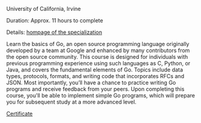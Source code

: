 University of California, Irvine

Duration: Approx. 11 hours to complete

Details: [hompage of the specialization](https://www.coursera.org/learn/golang-getting-started)

Learn the basics of Go, an open source programming language originally developed by a team at Google and enhanced by many contributors from the open source community. This course is designed for individuals with previous programming experience using such languages as C, Python, or Java, and covers the fundamental elements of Go. Topics include data types, protocols, formats, and writing code that incorporates RFCs and JSON. Most importantly, you’ll have a chance to practice writing Go programs and receive feedback from your peers. Upon completing this course, you'll be able to implement simple Go programs, which will prepare you for subsequent study at a more advanced level.

[Certificate](https://github.com/kubapeter/portfolio/blob/main/Coursera%20Courses/Specializations/Programming%20with%20Google%20Go/Getting%20Started%20with%20Go/Coursera%20Certificate%20Getting%20Started%20with%20Go.pdf)
